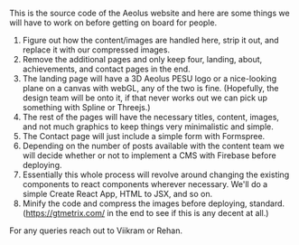 This is the source code of the Aeolus website and here are some things we will have to work on before getting on board for people.

  1) Figure out how the content/images are handled here, strip it out, and replace it with our compressed images.
  2) Remove the additional pages and only keep four, landing, about, achievements, and contact pages in the end.
  3) The landing page will have a 3D Aeolus PESU logo or a nice-looking plane on a canvas with webGL, any of the two is fine.
  (Hopefully, the design team will be onto it, if that never works out we can pick up something with Spline or Threejs.)
  4) The rest of the pages will have the necessary titles, content, images, and not much graphics to keep things very minimalistic and simple.
  5) The Contact page will just include a simple form with Formspree.
  6) Depending on the number of posts available with the content team we will decide whether or not to implement a CMS with Firebase before deploying.
  7) Essentially this whole process will revolve around changing the existing components to react components wherever necessary.
  We'll do a simple Create React App, HTML to JSX, and so on.
  8) Minify the code and compress the images before deploying, standard. (https://gtmetrix.com/ in the end to see if this is any decent at all.)

For any queries reach out to Viikram or Rehan.
